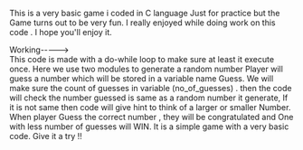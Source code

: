 This is a very basic game i coded in C language Just for practice but the Game turns out to be very fun. I really enjoyed while doing work on this code .
I hope you'll enjoy it.

Working----->   
This code is made with a do-while loop to make sure at least it execute once. Here we use two modules to generate a random number Player will guess  a number which will be stored in a variable name Guess. We will make sure the count of guesses in variable (no_of_guesses) . then the code will check the number guessed is same as a random number it generate, If it is not same then code will give hint to think of a larger or smaller  Number. When player Guess the correct number , they will be congratulated and One with less number of guesses will WIN. It is a simple game with a very basic code. Give it a try !!
